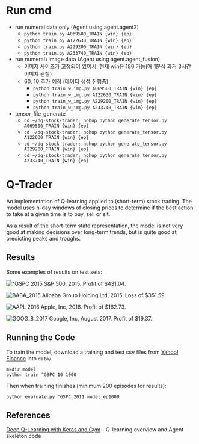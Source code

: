 # Run cmd 
- run numeral data only (Agent using agent.agent2)
  - `python train.py A069500_TRAIN {win} {ep}`
  - `python train.py A122630_TRAIN {win} {ep}`
  - `python train.py A229200_TRAIN {win} {ep}`
  - `python train.py A233740_TRAIN {win} {ep}`
- run numeral+image data (Agent using agent.agent_fusion)
  - 이미지 사이즈가 고정되어 있어서, 현재 win은 180 가능(매 1분식 과거 3시간 이미지 관찰)
  - 60, 10 추가 예정 (데이터 생성 진행중)
    - `python train_w_img.py A069500_TRAIN {win} {ep}`
    - `python train_w_img.py A122630_TRAIN {win} {ep}`
    - `python train_w_img.py A229200_TRAIN {win} {ep}`
    - `python train_w_img.py A233740_TRAIN {win} {ep}`
- tensor_file_generate
  - `cd ~/dq-stock-trader; nohup python generate_tensor.py A069500_TRAIN {win} {ep}`
  - `cd ~/dq-stock-trader; nohup python generate_tensor.py A122630_TRAIN {win} {ep}`
  - `cd ~/dq-stock-trader; nohup python generate_tensor.py A229200_TRAIN {win} {ep}`
  - `cd ~/dq-stock-trader; nohup python generate_tensor.py A233740_TRAIN {win} {ep}`

# Q-Trader

An implementation of Q-learning applied to (short-term) stock trading. The model uses n-day windows of closing prices to determine if the best action to take at a given time is to buy, sell or sit.

As a result of the short-term state representation, the model is not very good at making decisions over long-term trends, but is quite good at predicting peaks and troughs.

## Results

Some examples of results on test sets:

![^GSPC 2015](https://github.com/edwardhdlu/q-trader/blob/master/images/^GSPC_2015.png)
S&P 500, 2015. Profit of $431.04.

![BABA_2015](https://github.com/edwardhdlu/q-trader/blob/master/images/BABA_2015.png)
Alibaba Group Holding Ltd, 2015. Loss of $351.59.

![AAPL 2016](https://github.com/edwardhdlu/q-trader/blob/master/images/AAPL_2016.png)
Apple, Inc, 2016. Profit of $162.73.

![GOOG_8_2017](https://github.com/edwardhdlu/q-trader/blob/master/images/GOOG_8_2017.png)
Google, Inc, August 2017. Profit of $19.37.

## Running the Code

To train the model, download a training and test csv files from [Yahoo! Finance](https://ca.finance.yahoo.com/quote/%5EGSPC/history?p=%5EGSPC) into `data/`
```
mkdir model
python train ^GSPC 10 1000
```

Then when training finishes (minimum 200 episodes for results):
```
python evaluate.py ^GSPC_2011 model_ep1000
```

## References

[Deep Q-Learning with Keras and Gym](https://keon.io/deep-q-learning/) - Q-learning overview and Agent skeleton code